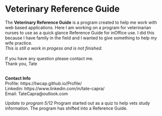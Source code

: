 # Veterinary Reference Guide

The <b> Veterinary Reference Guide</b> is a program created to help me work with web based applications. Here I am working on a program for veterinarian nurses to use as a quick glance Reference Guide for inOffice use. I did this because I have family in the field and I wanted to give something to help my wife practice.<br/>*This is still a work in progess and is not finished.* <br/><br/> If you have any question please contact me. <br/> Thank you, Tate

<br/>
<b>Contact Info</b> </br>
Profile: https://twcap.github.io/Profile/ <br/>
Linkedin: https://www.linkedin.com/in/tate-capra/ <br/> 
Email: TateCapra@outlook.com 


*Update to program 5/12*
Program started out as a quiz to help vets study information. The program has shifted into a Reference Guide. 
